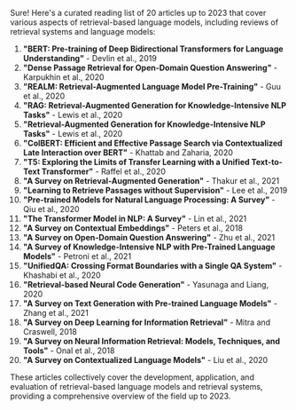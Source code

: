 Sure! Here's a curated reading list of 20 articles up to 2023 that cover various aspects of retrieval-based language models, including reviews of retrieval systems and language models:

1. **"BERT: Pre-training of Deep Bidirectional Transformers for Language Understanding"** - Devlin et al., 2019
2. **"Dense Passage Retrieval for Open-Domain Question Answering"** - Karpukhin et al., 2020
3. **"REALM: Retrieval-Augmented Language Model Pre-Training"** - Guu et al., 2020
4. **"RAG: Retrieval-Augmented Generation for Knowledge-Intensive NLP Tasks"** - Lewis et al., 2020
5. **"Retrieval-Augmented Generation for Knowledge-Intensive NLP Tasks"** - Lewis et al., 2020
6. **"ColBERT: Efficient and Effective Passage Search via Contextualized Late Interaction over BERT"** - Khattab and Zaharia, 2020
7. **"T5: Exploring the Limits of Transfer Learning with a Unified Text-to-Text Transformer"** - Raffel et al., 2020
8. **"A Survey on Retrieval-Augmented Generation"** - Thakur et al., 2021
9. **"Learning to Retrieve Passages without Supervision"** - Lee et al., 2019
10. **"Pre-trained Models for Natural Language Processing: A Survey"** - Qiu et al., 2020
11. **"The Transformer Model in NLP: A Survey"** - Lin et al., 2021
12. **"A Survey on Contextual Embeddings"** - Peters et al., 2018
13. **"A Survey on Open-Domain Question Answering"** - Zhu et al., 2021
14. **"A Survey of Knowledge-Intensive NLP with Pre-Trained Language Models"** - Petroni et al., 2021
15. **"UnifiedQA: Crossing Format Boundaries with a Single QA System"** - Khashabi et al., 2020
16. **"Retrieval-based Neural Code Generation"** - Yasunaga and Liang, 2020
17. **"A Survey on Text Generation with Pre-trained Language Models"** - Zhang et al., 2021
18. **"A Survey on Deep Learning for Information Retrieval"** - Mitra and Craswell, 2018
19. **"A Survey on Neural Information Retrieval: Models, Techniques, and Tools"** - Onal et al., 2018
20. **"A Survey on Contextualized Language Models"** - Liu et al., 2020

These articles collectively cover the development, application, and evaluation of retrieval-based language models and retrieval systems, providing a comprehensive overview of the field up to 2023.